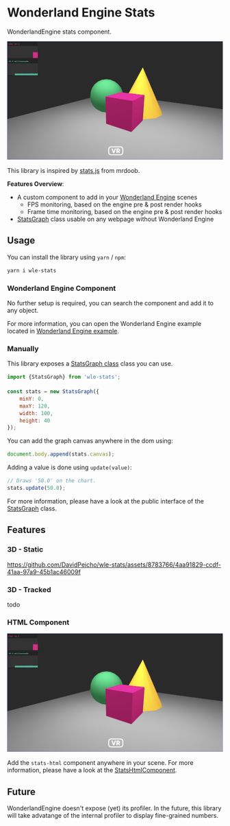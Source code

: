 # Wonderland Engine Stats

WonderlandEngine stats component.

![Example showing FPS and frame time](https://github.com/DavidPeicho/wle-stats/blob/main/img/example.png)

This library is inspired by [stats.js](https://github.com/mrdoob/stats.js) from mrdoob.

**Features Overview**:

* A custom component to add in your [Wonderland Engine](https://wonderlandengine.com/) scenes
    * FPS monitoring, based on the engine pre & post render hooks
    * Frame time monitoring, based on the engine pre & post render hooks
* [StatsGraph](./src/stats.ts) class usable on any webpage without Wonderland Engine

## Usage

You can install the library using `yarn` / `npm`:

```sh
yarn i wle-stats
```

### Wonderland Engine Component

No further setup is required, you can search the component and add it to any object.

For more information, you can open the Wonderland Engine example located
in [Wonderland Engine example](./example).

### Manually

This library exposes a [StatsGraph class](./src/stats.ts) class you can use.

```js
import {StatsGraph} from 'wle-stats';

const stats = new StatsGraph({
    minY: 0,
    maxY: 120,
    width: 100,
    height: 40
});
```

You can add the graph canvas anywhere in the dom using:

```js
document.body.append(stats.canvas);
```

Adding a value is done using `update(value)`:

```js
// Draws '50.0' on the chart.
stats.update(50.0);
```

For more information, please have a look at the public interface of the
[StatsGraph](./src/stats.ts) class.

## Features

### 3D - Static

https://github.com/DavidPeicho/wle-stats/assets/8783766/4aa91829-ccdf-41aa-97a9-45b1ac46009f

### 3D - Tracked

todo

### HTML Component

![HTML stats example](https://github.com/DavidPeicho/wle-stats/blob/main/img/example.png)

Add the `stats-html` component anywhere in your scene. For more information, please have a look at
the [StatsHtmlComponent](./src/components/stats-html-component.ts).

## Future

WonderlandEngine doesn't expose (yet) its profiler. In the future, this library will take advatange of the internal profiler to display fine-grained numbers.
